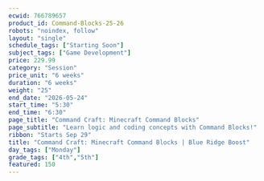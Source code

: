 ```yaml
---
ecwid: 766789657
product_id: Command-Blocks-25-26
robots: "noindex, follow"
layout: "single"
schedule_tags: ["Starting Soon"]
subject_tags: ["Game Development"]
price: 229.99
category: "Session"
price_unit: "6 weeks"
duration: "6 weeks"
weight: "25"
end_date: "2026-05-24"
start_time: "5:30"
end_time: "6:30"
page_title: "Command Craft: Minecraft Command Blocks"
page_subtitle: "Learn logic and coding concepts with Command Blocks!"
ribbon: "Starts Sep 29"
title: "Command Craft: Minecraft Command Blocks | Blue Ridge Boost"
day_tags: ["Monday"]
grade_tags: ["4th","5th"]
featured: 150
---
```

